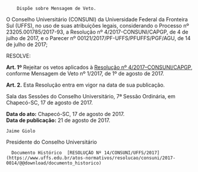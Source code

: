         Dispõe sobre Mensagem de Veto.  

O Conselho Universitário (CONSUNI) da Universidade Federal da Fronteira Sul (UFFS), no uso de suas atribuições legais, considerando o Processo nº 23205.001785/2017-93, a Resolução nº 4/2017-CONSUNI/CAPGP, de 4 de julho de 2017, e o Parecer nº 00121/2017/PF-UFFS/PFUFFS/PGF/AGU, de 14 de julho de 2017;

  

 RESOLVE:

  

 **Art. 1º** Rejeitar os vetos aplicados à [Resolução nº 4/2017–CONSUNI/CAPGP](https://www.uffs.edu.br/atos-normativos/resolucao/consunicapgp/2017-0004), conforme Mensagem de Veto nº 1/2017, de 1º de agosto de 2017.

  

 **Art. 2.** Esta Resolução entra em vigor na data de sua publicação.

  

 Sala das Sessões do Conselho Universitário, 7ª Sessão Ordinária, em Chapecó-SC, 17 de agosto de 2017.

   **Data do ato:** Chapecó-SC, 17 de agosto de 2017.   
 **Data de publicação:**  21 de agosto de 2017. 

    Jaime Giolo   
 Presidente do Conselho Universitário 

      Documento Histórico  [RESOLUÇÃO Nº 14/CONSUNI/UFFS/2017](https://www.uffs.edu.br/atos-normativos/resolucao/consuni/2017-0014/@@download/documento_historico)     
      
